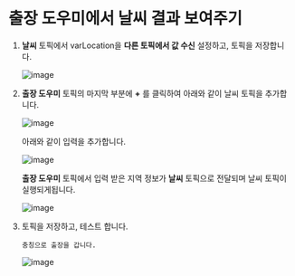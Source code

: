 # 출장 도우미에서 날씨 결과 보여주기

1. **날씨** 토픽에서 varLocation을 **다른 토픽에서 값 수신** 설정하고, 토픽을 저장합니다.

    ![image](https://github.com/user-attachments/assets/9a511183-1e1e-4388-946f-4d5150098c85)


2. **출장 도우미** 토픽의 마지막 부분에 **+** 를 클릭하여 아래와 같이 날씨 토픽을 추가합니다.

    ![image](https://github.com/user-attachments/assets/b4c4b010-0cdf-4dea-9452-fb80a92cb584)

    아래와 같이 입력을 추가합니다.

    ![image](https://github.com/user-attachments/assets/36e9f448-f86e-4e96-ad26-e3d78da42a4f)

    **출장 도우미** 토픽에서 입력 받은 지역 정보가 **날씨** 토픽으로 전달되며 날씨 토픽이 실행되게됩니다.

    ![image](https://github.com/user-attachments/assets/fb4851e6-ce69-4e69-95e6-0c78e547ce87)

   
3. 토픽을 저장하고, 테스트 합니다.

    ```
    충칭으로 출장을 갑니다.
    ```

   ![image](https://github.com/user-attachments/assets/fc971e5e-d339-40cf-b30e-599a5a4dfd2f)




